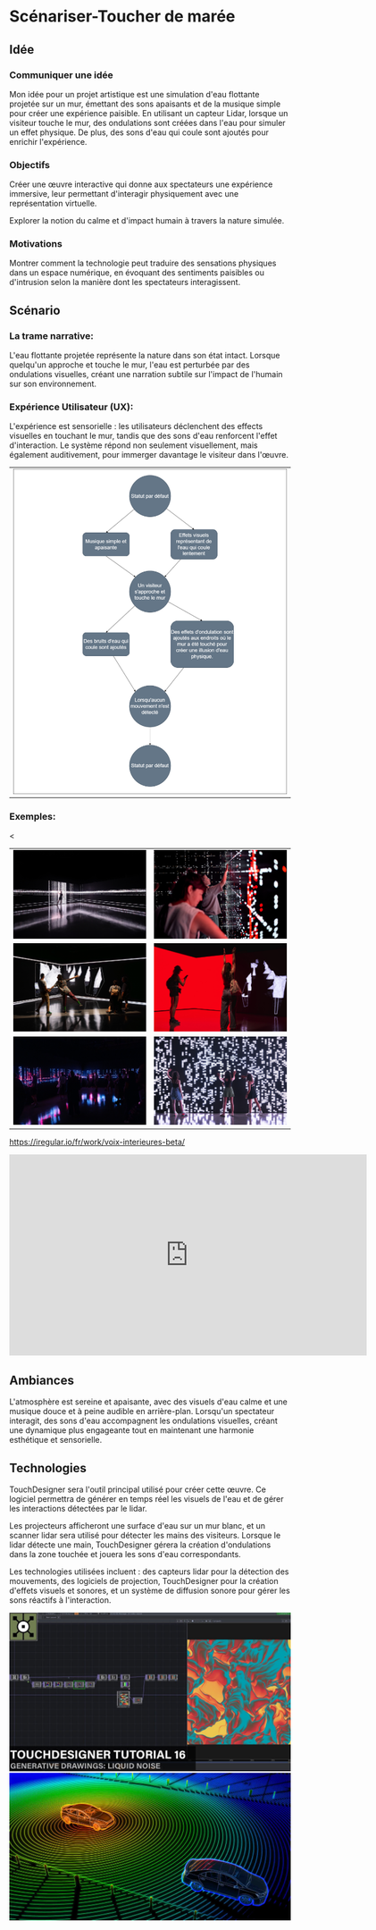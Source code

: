 # Scénariser-Toucher de marée

## Idée

### Communiquer une idée
Mon idée pour un projet artistique est une simulation d'eau flottante projetée sur un mur, émettant des sons apaisants et de la musique simple pour créer une expérience paisible. En utilisant un capteur Lidar, lorsque un visiteur touche le mur, des ondulations sont créées dans l'eau pour simuler un effet physique. De plus, des sons d'eau qui coule sont ajoutés pour enrichir l'expérience.

### Objectifs
Créer une œuvre interactive qui donne aux spectateurs une expérience immersive, leur permettant d'interagir physiquement avec une représentation virtuelle.

Explorer la notion du calme et d'impact humain à travers la nature simulée.

### Motivations
Montrer comment la technologie peut traduire des sensations physiques dans un espace numérique, en évoquant des sentiments paisibles ou d'intrusion selon la manière dont les spectateurs interagissent.


## Scénario

### La trame narrative:

L'eau flottante projetée représente la nature dans son état intact. Lorsque quelqu'un approche et touche le mur, l'eau est perturbée par des ondulations visuelles, créant une narration subtile sur l'impact de l'humain sur son environnement.

### Expérience Utilisateur (UX):

L'expérience est sensorielle : les utilisateurs déclenchent des effects visuelles en touchant le mur, tandis que des sons d'eau renforcent l'effet d'interaction. Le système répond non seulement visuellement, mais également auditivement, pour immerger davantage le visiteur dans l'œuvre.

<table>
  <tr>
    <td><img src="images for water/index.png" alt="Image 1" ></td>
  </tr>
  
</table>

### Exemples:

<table>
  <tr>
    <td><img src="images for water/1.jpg" alt="Image 1" ></td>
    <<td><img src="images for water/2.jpg" alt="Image 2" ></td>
  </tr>
    
  <tr>
    <td><img src="images for water/3.jpg" alt="Image 3" ></td>
    <td><img src="images for water/4.jpg" alt="Image 4" ></td>
  </tr>
    
  <tr>
    <td><img src="images for water/5.jpg" alt="Image 5" ></td>
    <td><img src="images for water/6.jpg" alt="Image 6" ></td>
  </tr>
</table>

https://iregular.io/fr/work/voix-interieures-beta/

<iframe title="vimeo-player" src="https://player.vimeo.com/video/535573224?h=816664253b" width="640" height="360" frameborder="0"    allowfullscreen></iframe>


## Ambiances

L'atmosphère est sereine et apaisante, avec des visuels d'eau calme et une musique douce et à peine audible en arrière-plan. Lorsqu'un spectateur interagit, des sons d'eau accompagnent les ondulations visuelles, créant une dynamique plus engageante tout en maintenant une harmonie esthétique et sensorielle.


## Technologies

TouchDesigner sera l'outil principal utilisé pour créer cette œuvre. Ce logiciel permettra de générer en temps réel les visuels de l'eau et de gérer les interactions détectées par le lidar.

Les projecteurs afficheront une surface d'eau sur un mur blanc, et un scanner lidar sera utilisé pour détecter les mains des visiteurs. Lorsque le lidar détecte une main, TouchDesigner gérera la création d'ondulations dans la zone touchée et jouera les sons d'eau correspondants.

Les technologies utilisées incluent : des capteurs lidar pour la détection des mouvements, des logiciels de projection, TouchDesigner pour la création d'effets visuels et sonores, et un système de diffusion sonore pour gérer les sons réactifs à l'interaction.

  <tr>
    <td><img src="images for water/7.jpg" alt="Image 5" ></td>
    <td><img src="images for water/8.jpg" alt="Image 6" ></td>
  </tr>

